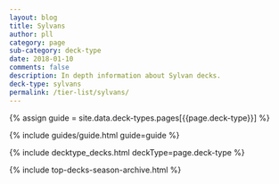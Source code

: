 ```yaml
---
layout: blog
title: Sylvans
author: pll
category: page
sub-category: deck-type
date: 2018-01-10
comments: false
description: In depth information about Sylvan decks.
deck-type: sylvans
permalink: /tier-list/sylvans/
---
```


{% assign guide = site.data.deck-types.pages[{{page.deck-type}}] %}

{% include guides/guide.html guide=guide %}

{% include decktype_decks.html deckType=page.deck-type %}

{% include top-decks-season-archive.html %}